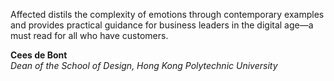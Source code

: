 Affected distils the complexity of emotions through contemporary examples and provides practical guidance for business leaders in the digital age—a must read for all who have customers.

**Cees de Bont**<br>
_Dean of the School of Design, Hong Kong Polytechnic University_

